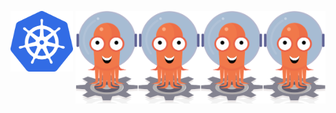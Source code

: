 <p align="center">
  <img src="https://raw.githubusercontent.com/kubernetes/kubernetes/master/logo/logo.png" width="100" title="Kubernetes Logo" alt="Kubernetes Logo" style="float:left;">
  <img src="https://raw.githubusercontent.com/argoproj/argo-cd/stable/docs/assets/argo.png" width="100" title="ArgoCD Logo" alt="ArgoCD Logo" style="float:right;">
  <img src="https://raw.githubusercontent.com/argoproj/argo-cd/stable/docs/assets/argo.png" width="100" title="ArgoCD Logo" alt="ArgoCD Logo" style="float:right;">
  <img src="https://raw.githubusercontent.com/argoproj/argo-cd/stable/docs/assets/argo.png" width="100" title="ArgoCD Logo" alt="ArgoCD Logo" style="float:right;">
  <img src="https://raw.githubusercontent.com/argoproj/argo-cd/stable/docs/assets/argo.png" width="100" title="ArgoCD Logo" alt="ArgoCD Logo" style="float:right;">
</p>

